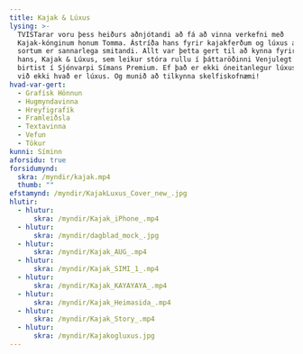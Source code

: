 ```yaml
---
title: Kajak & Lúxus
lysing: >-
  TVISTarar voru þess heiðurs aðnjótandi að fá að vinna verkefni með
  Kajak-kónginum honum Tomma. Ástríða hans fyrir kajakferðum og lúxus af öllum
  sortum er sannarlega smitandi. Allt var þetta gert til að kynna fyrirtækið
  hans, Kajak & Lúxus, sem leikur stóra rullu í þáttaröðinni Venjulegt fólk sem
  birtist í Sjónvarpi Símans Premium. Ef það er ekki óneitanlegur lúxus þá vitum
  við ekki hvað er lúxus. Og munið að tilkynna skelfiskofnæmi!
hvad-var-gert:
  - Grafísk Hönnun
  - Hugmyndavinna
  - Hreyfigrafík
  - Framleiðsla
  - Textavinna
  - Vefun
  - Tökur
kunni: Síminn
aforsidu: true
forsidumynd: 
  skra: /myndir/kajak.mp4
  thumb: ""
efstamynd: /myndir/KajakLuxus_Cover_new_.jpg
hlutir:
  - hlutur: 
      skra: /myndir/Kajak_iPhone_.mp4
  - hlutur: 
      skra: /myndir/dagblad_mock_.jpg
  - hlutur: 
      skra: /myndir/Kajak_AUG_.mp4
  - hlutur: 
      skra: /myndir/Kajak_SIMI_1_.mp4
  - hlutur: 
      skra: /myndir/Kajak_KAYAYAYA_.mp4
  - hlutur: 
      skra: /myndir/Kajak_Heimasida_.mp4
  - hlutur: 
      skra: /myndir/Kajak_Story_.mp4
  - hlutur: 
      skra: /myndir/Kajakogluxus.jpg
---
```



